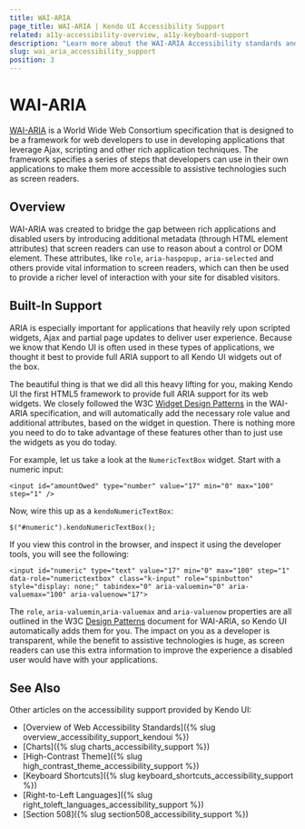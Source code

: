 ```yaml
---
title: WAI-ARIA
page_title: WAI-ARIA | Kendo UI Accessibility Support
related: a11y-accessibility-overview, a11y-keyboard-support
description: "Learn more about the WAI-ARIA Accessibility standards and their built-in support in Kendo UI components."
slug: wai_aria_accessibility_support
position: 3
---
```


# WAI-ARIA

[WAI-ARIA](http://www.w3.org/WAI/PF/aria-practices/) is a World Wide Web Consortium specification that is designed to be a framework for web developers to use in developing applications that leverage Ajax, scripting and other rich application techniques. The framework specifies a series of steps that developers can use in their own applications to make them more accessible to assistive technologies such as screen readers.

## Overview

WAI-ARIA was created to bridge the gap between rich applications and disabled users by introducing additional metadata (through HTML element attributes) that screen readers can use to reason about a control or DOM element. These attributes, like `role`, `aria-haspopup,` `aria-selected` and others provide vital information to screen readers, which can then be used to provide a richer level of interaction with your site for disabled visitors.

## Built-In Support

ARIA is especially important for applications that heavily rely upon scripted widgets, Ajax and partial page updates to deliver user experience. Because we know that Kendo UI is often used in these types of applications, we thought it best to provide full ARIA support to all Kendo UI widgets out of the box.

The beautiful thing is that we did all this heavy lifting for you, making Kendo UI the first HTML5 framework to provide full ARIA support for its web widgets. We closely followed the W3C [Widget Design Patterns](http://www.w3.org/WAI/PF/aria-practices/#aria_ex) in the WAI-ARIA specification, and will automatically add the necessary role value and additional attributes, based on the widget in question. There is nothing more you need to do to take advantage of these features other than to just use the widgets as you do today.

For example, let us take a look at the `NumericTextBox` widget. Start with a numeric input:

	<input id="amountOwed" type="number" value="17" min="0" max="100" step="1" />

Now, wire this up as a `kendoNumericTextBox`:

	$("#numeric").kendoNumericTextBox();

If you view this control in the browser, and inspect it using the developer tools, you will see the following:

	<input id="numeric" type="text" value="17" min="0" max="100" step="1" data-role="numerictextbox" class="k-input" role="spinbutton" style="display: none;" tabindex="0" aria-valuemin="0" aria-valuemax="100" aria-valuenow="17">

The `role`, `aria-valuemin`,`aria-valuemax` and `aria-valuenow` properties are all outlined in the W3C [Design Patterns](http://www.w3.org/WAI/PF/aria-practices/#aria_ex) document for WAI-ARIA, so Kendo UI automatically adds them for you. The impact on you as a developer is transparent, while the benefit to assistive technologies is huge, as screen readers can use this extra information to improve the experience a disabled user would have with your applications.

## See Also

Other articles on the accessibility support provided by Kendo UI:

* [Overview of Web Accessibility Standards]({% slug overview_accessibility_support_kendoui %})
* [Charts]({% slug charts_accessibility_support %})
* [High-Contrast Theme]({% slug high_contrast_theme_accessibility_support %})
* [Keyboard Shortcuts]({% slug keyboard_shortcuts_accessibility_support %})
* [Right-to-Left Languages]({% slug right_toleft_languages_accessibility_support %})
* [Section 508]({% slug section508_accessibility_support %})
